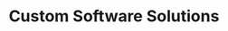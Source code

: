 ---
layout: service
title: 'Custom Software Solutions'
caption: Adapted to your business particularities
image: 
  path: /assets/img/services/custom/coding.jpg # 1920 x 1080
  srcset: 
    1920w: /assets/img/services/custom/coding.jpg
    960w:  /assets/img/services/custom/coding@0,50x.jpg # 960 x 540
    480w:  /assets/img/services/custom/coding@0,25x.jpg # 480 x 270
links:
  - title: Want to know more?
    url: mailto:davidpaltech@gmail.com
accent_color: rgb(255, 219, 170)
theme_color: rgb(255, 219, 170)
sitemap: false
---